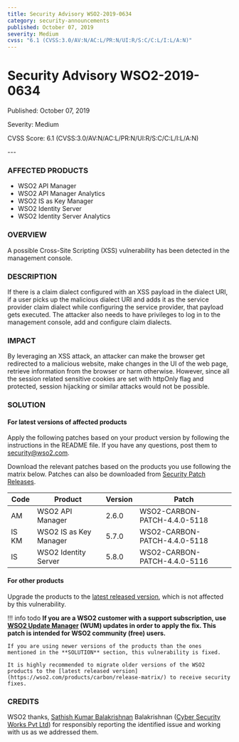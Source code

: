 ```yaml
---
title: Security Advisory WSO2-2019-0634
category: security-announcements
published: October 07, 2019
severity: Medium
cvss: "6.1 (CVSS:3.0/AV:N/AC:L/PR:N/UI:R/S:C/C:L/I:L/A:N)"
---
```


# Security Advisory WSO2-2019-0634

<p class="doc-info">Published: October 07, 2019</p>
<p class="doc-info">Severity: Medium</p>
<p class="doc-info">CVSS Score: 6.1 (CVSS:3.0/AV:N/AC:L/PR:N/UI:R/S:C/C:L/I:L/A:N)</p>
---

### AFFECTED PRODUCTS
* WSO2 API Manager
* WSO2 API Manager Analytics
* WSO2 IS as Key Manager
* WSO2 Identity Server
* WSO2 Identity Server Analytics


### OVERVIEW
A possible Cross-Site Scripting (XSS) vulnerability has been detected in the management console.


### DESCRIPTION
If there is a claim dialect configured with an XSS payload in the dialect URI, if a user picks up the malicious dialect URI and adds it as the service provider claim dialect while configuring the service provider, that payload gets executed. The attacker also needs to have privileges to log in to the management console, add and configure claim dialects.


### IMPACT
By leveraging an XSS attack, an attacker can make the browser get redirected to a malicious website, make changes in the UI of the web page, retrieve information from the browser or harm otherwise. However, since all the session related sensitive cookies are set with httpOnly flag and protected, session hijacking or similar attacks would not be possible.


### SOLUTION

#### For latest versions of affected products
Apply the following patches based on your product version by following the instructions in the README file. If you have any questions, post them to <security@wso2.com>.

Download the relevant patches based on the products you use following the matrix below. Patches can also be downloaded from [Security Patch Releases](https://wso2.com/security-patch-releases/).


| **Code** | **Product**            | **Version** | **Patch**                    |
| -------- | ---------------------- | ----------- | ---------------------------- |
| AM       | WSO2 API Manager       | 2.6.0       | WSO2-CARBON-PATCH-4.4.0-5118 |
| IS KM    | WSO2 IS as Key Manager | 5.7.0       | WSO2-CARBON-PATCH-4.4.0-5118 |
| IS       | WSO2 Identity Server   | 5.8.0       | WSO2-CARBON-PATCH-4.4.0-5116 |


#### For other products
Upgrade the products to the [latest released version](https://wso2.com/products/carbon/release-matrix/), which is not affected by this vulnerability.

!!! info todo
    **If you are a WSO2 customer with a support subscription, use [WSO2 Update Manager](https://wso2.com/updates/wum) (WUM) updates in order to apply the fix. This patch is intended for WSO2 community (free) users.**

    If you are using newer versions of the products than the ones mentioned in the **SOLUTION** section, this vulnerability is fixed.

    It is highly recommended to migrate older versions of the WSO2 products to the [latest released version](https://wso2.com/products/carbon/release-matrix/) to receive security fixes.


### CREDITS
WSO2 thanks, [Sathish Kumar Balakrishnan](https://sathish.co.in/) Balakrishnan ([Cyber Security Works Pvt Ltd](https://cybersecurityworks.com/)) for responsibly reporting the identified issue and working with us as we addressed them.
